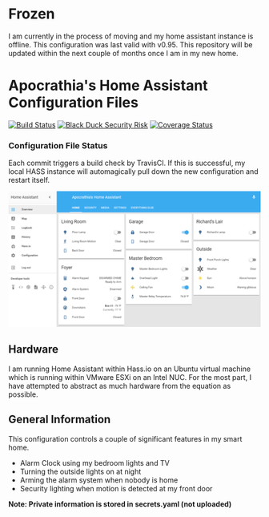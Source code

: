 # **Frozen**
I am currently in the process of moving and my home assistant instance is offline. This configuration was last valid with v0.95. This repository will be updated within the next couple of months once I am in my new home.

# Apocrathia's Home Assistant Configuration Files 
[![Build Status](https://travis-ci.org/Apocrathia/home-assistant-config.svg?branch=master)](https://travis-ci.org/Apocrathia/home-assistant-config)
[![Black Duck Security Risk](https://copilot.blackducksoftware.com/github/repos/Apocrathia/home-assistant-config/branches/master/badge-risk.svg)](https://copilot.blackducksoftware.com/github/repos/Apocrathia/home-assistant-config/branches/master)
[![Coverage Status](https://coveralls.io/repos/github/Apocrathia/home-assistant-config/badge.svg?branch=master)](https://coveralls.io/github/Apocrathia/home-assistant-config?branch=master)

### Configuration File Status 
Each commit triggers a build check by TravisCI. If this is successful, 
my local HASS instance will automagically pull down the new configuration 
and restart itself.

![My Home Assistant Default View](images/default_view.png)

## Hardware
I am running Home Assistant within Hass.io on an Ubuntu virtual machine 
which is running within VMware ESXi on an Intel NUC. For the most part, 
I have attempted to abstract as much hardware from the equation as possible.

## General Information
This configuration controls a couple of significant features in my smart home.
* Alarm Clock using my bedroom lights and TV
* Turning the outside lights on at night
* Arming the alarm system when nobody is home
* Security lighting when motion is detected at my front door

**Note: Private information is stored in secrets.yaml (not uploaded)**
